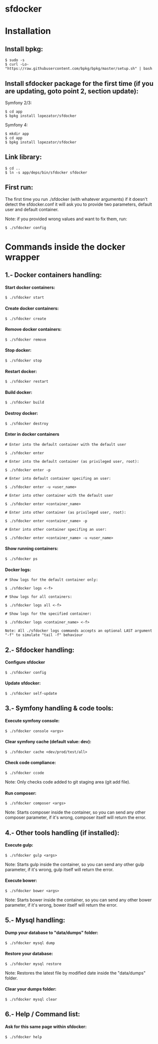 # sfdocker

Installation
============

Install bpkg:
-----------------

```
$ sudo -s
$ curl -Lo- "https://raw.githubusercontent.com/bpkg/bpkg/master/setup.sh" | bash
```

Install sfdocker package for the first time (if you are updating, goto point 2, section update):
--------------------------------------------------------------------------------

Symfony 2/3:
```
$ cd app
$ bpkg install lopezator/sfdocker
```

Symfony 4:
```
$ mkdir app
$ cd app
$ bpkg install lopezator/sfdocker
```

Link library:
-------------
```
$ cd ..
$ ln -s app/deps/bin/sfdocker sfdocker
```

First run:
----------

The first time you run ./sfdocker (with whatever arguments) if it doesn't detect the sfdocker.conf it will ask you to provide two parameters, default user and default container.<br/>

Note: if you provided wrong values and want to fix them, run: 
```
$ ./sfdocker config
```

Commands inside the docker wrapper
==================================

1.- Docker containers handling:
------------------------------

#### Start docker containers:
```
$ ./sfdocker start
```
#### Create docker containers:
```
$ ./sfdocker create
```
#### Remove docker containers:
```
$ ./sfdocker remove
```
#### Stop docker:
```
$ ./sfdocker stop
```
#### Restart docker:
```
$ ./sfdocker restart
```
#### Build docker:
```
$ ./sfdocker build
```
#### Destroy docker:
```
$ ./sfdocker destroy
```
#### Enter in docker containers
```
# Enter into the default container with the default user

$ ./sfdocker enter

# Enter into the default container (as privileged user, root):

$ ./sfdocker enter -p

# Enter into default container specifing an user:

$ ./sfdocker enter -u <user_name>

# Enter into other container with the default user

$ ./sfdocker enter <container_name>

# Enter into other container (as privileged user, root):

$ ./sfdocker enter <container_name> -p

# Enter into other container specifing an user:

$ ./sfdocker enter <container_name> -u <user_name>

```
#### Show running containers:
```
$ ./sfdocker ps
```
#### Docker logs:
```
# Show logs for the default container only:

$ ./sfdocker logs <-f>

# Show logs for all containers:

$ ./sfdocker logs all <-f>

# Show logs for the specified container:

$ ./sfdocker logs <container_name> <-f>

Note: All ./sfdocker logs commands accepts an optional LAST argument "-f" to simulate "tail -f" behaviour

```
2.- Sfdocker handling:
------------------------------

#### Configure sfdocker
```
$ ./sfdocker config
```
#### Update sfdocker:
```
$ ./sfdocker self-update
```
3.- Symfony handling & code tools:
----------------------------------

#### Execute symfony console:
```
$ ./sfdocker console <args>
```
#### Clear symfony cache (default value: dev):
```
$ ./sfdocker cache <dev/prod/test/all>
```
#### Check code compliance:
```
$ ./sfdocker ccode
```
Note: Only checks code added to git staging area (git add file).

#### Run composer:
```
$ ./sfdocker composer <args>
```
Note: Starts composer inside the container, so you can send any other composer parameter, if it's wrong, composer itself will return the error.

4.- Other tools handling (if installed):
----------------------------------------

#### Execute gulp:
```
$ ./sfdocker gulp <args>
```
Note: Starts gulp inside the container, so you can send any other gulp parameter, if it's wrong, gulp itself will return the error.

#### Execute bower:
```
$ ./sfdocker bower <args>
```
Note: Starts bower inside the container, so you can send any other bower parameter, if it's wrong, bower itself will return the error.

5.- Mysql handling:
------------------

#### Dump your database to "data/dumps" folder:
```
$ ./sfdocker mysql dump
```
#### Restore your database:
```
$ ./sfdocker mysql restore
```
Note: Restores the latest file by modified date inside the "data/dumps" folder.

#### Clear your dumps folder:
```
$ ./sfdocker mysql clear
```
6.- Help / Command list:
------------------------

#### Ask for this same page within sfdocker:
```
$ ./sfdocker help
```